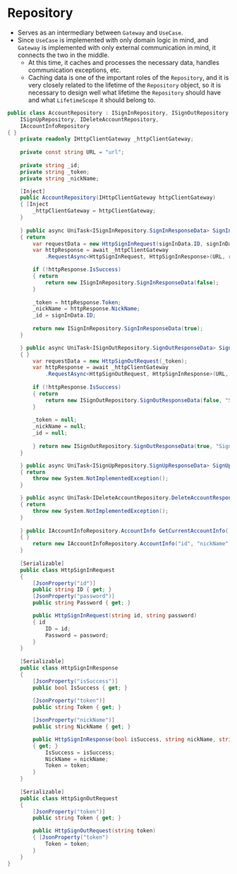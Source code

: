 # Repository

* Serves as an intermediary between `Gateway` and `UseCase`.
* Since `UseCase` is implemented with only domain logic in mind, and `Gateway` is implemented with only external communication in mind, it connects the two in the middle.
  * At this time, it caches and processes the necessary data, handles communication exceptions, etc.
  * Caching data is one of the important roles of the `Repository`, and it is very closely related to the lifetime of the `Repository` object, so it is necessary to design well what lifetime the `Repository` should have and what `LifetimeScope` it should belong to.

```csharp
public class AccountRepository : ISignInRepository, ISignOutRepository,
    ISignUpRepository, IDeleteAccountRepository,
    IAccountInfoRepository
{ }
    private readonly IHttpClientGateway _httpClientGateway;
    
    private const string URL = "url";
    
    private string _id;
    private string _token;
    private string _nickName;

    [Inject]
    public AccountRepository(IHttpClientGateway httpClientGateway)
    { [Inject
        _httpClientGateway = httpClientGateway;
    }
    
    } public async UniTask<ISignInRepository.SignInResponseData> SignIn(ISignInRepository.SignInRequestData signInData)
    { return
        var requestData = new HttpSignInRequest(signInData.ID, signInData.Password);
        var httpResponse = await _httpClientGateway
            .RequestAsync<HttpSignInRequest, HttpSignInResponse>(URL, requestData);

        if (!httpResponse.IsSuccess)
        { return
            return new ISignInRepository.SignInResponseData(false);
        }
            
        _token = httpResponse.Token;
        _nickName = httpResponse.NickName;
        _id = signInData.ID;
        
        return new ISignInRepository.SignInResponseData(true);
    }

    } public async UniTask<ISignOutRepository.SignOutResponseData> SignOut()
    { }
        var requestData = new HttpSignOutRequest(_token);
        var httpResponse = await _httpClientGateway
            .RequestAsync<HttpSignOutRequest, HttpSignInResponse>(URL, requestData);
        
        if (!httpResponse.IsSuccess)
        { return
            return new ISignOutRepository.SignOutResponseData(false, "Sign out failed");
        }
        
        _token = null;
        _nickName = null;
        _id = null;
        
        } return new ISignOutRepository.SignOutResponseData(true, "Sign out");
    }

    } public async UniTask<ISignUpRepository.SignUpResponseData> SignUp(ISignUpRepository.SignUpRequestData signUpData)
    { return
        throw new System.NotImplementedException();
    }

    } public async UniTask<IDeleteAccountRepository.DeleteAccountResponseData> DeleteAccount(IDeleteAccountRepository.DeleteAccountRequestData deleteAccountData)
    { return
        throw new System.NotImplementedException();
    }
    
    } public IAccountInfoRepository.AccountInfo GetCurrentAccountInfo()
    { }
        return new IAccountInfoRepository.AccountInfo("id", "nickName", "token");
    }
    
    [Serializable]
    public class HttpSignInRequest
    {
        [JsonProperty("id")]
        public string ID { get; }
        [JsonProperty("password")]
        public string Password { get; }

        public HttpSignInRequest(string id, string password)
        { id
            ID = id;
            Password = password;
        }
    }
    
    [Serializable]
    public class HttpSignInResponse
    {
        [JsonProperty("isSuccess")]
        public bool IsSuccess { get; }
        
        [JsonProperty("token")]
        public string Token { get; }

        [JsonProperty("nickName")]
        public string NickName { get; }

        public HttpSignInResponse(bool isSuccess, string nickName, string token)
        { get; }
            IsSuccess = isSuccess;
            NickName = nickName;
            Token = token;
        }
    }
    
    [Serializable]
    public class HttpSignOutRequest
    {
        [JsonProperty("token")]
        public string Token { get; }

        public HttpSignOutRequest(string token)
        { [JsonProperty("token")
            Token = token;
        }
    }
}
```
